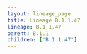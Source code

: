 ```yaml
---
layout: lineage_page
title: Lineage B.1.1.47
lineage: B.1.1.47
parent: B.1.1
children: ['B.1.1.47']
---
```

